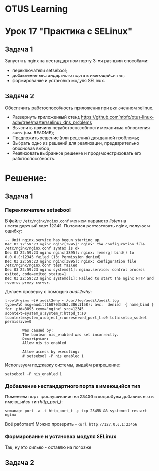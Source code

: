 # OTUS Learning
# Урок 17 "Практика с SELinux"


## Задача 1
Запустить nginx на нестандартном порту 3-мя разными способами:
- переключатели setsebool;
- добавление нестандартного порта в имеющийся тип;
- формирование и установка модуля SELinux.

## Задача 2
Обеспечить работоспособность приложения при включенном selinux.
- Развернуть приложенный стенд
https://github.com/mbfx/otus-linux-adm/tree/master/selinux_dns_problems
- Выяснить причину неработоспособности механизма обновления зоны (см. README);
- Предложить решение (или решения) для данной проблемы;
- Выбрать одно из решений для реализации, предварительно обосновав выбор;
- Реализовать выбранное решение и продемонстрировать его работоспособность.

# Решение:

## Задача 1

### Переключатели setsebool

В файле ```/etc/nginx/nginx.conf``` меняем параметр *listen* на нестандартный порт 12345. Пытаемся рестартовать nginx, получаем ошибку:
```
-- Unit nginx.service has begun starting up.
Dec 03 22:59:23 nginx nginx[3895]: nginx: the configuration file /etc/nginx/nginx.conf syntax is ok
Dec 03 22:59:23 nginx nginx[3895]: nginx: [emerg] bind() to 0.0.0.0:12345 failed (13: Permission denied)
Dec 03 22:59:23 nginx nginx[3895]: nginx: configuration file /etc/nginx/nginx.conf test failed
Dec 03 22:59:23 nginx systemd[1]: nginx.service: control process exited, code=exited status=1
Dec 03 22:59:23 nginx systemd[1]: Failed to start The nginx HTTP and reverse proxy server.
```
Делаем проверку с помощью *audit2why*:
```
[root@nginx ~]# audit2why < /var/log/audit/audit.log
type=AVC msg=audit(1607036363.386:1158): avc:  denied  { name_bind } for  pid=3895 comm="nginx" src=12345 scontext=system_u:system_r:httpd_t:s0 tcontext=system_u:object_r:unreserved_port_t:s0 tclass=tcp_socket permissive=0

        Was caused by:
        The boolean nis_enabled was set incorrectly.
        Description:
        Allow nis to enabled

        Allow access by executing:
        # setsebool -P nis_enabled 1
```
Используем подсказку системы, выдаём разрешение:
```
setsebool -P nis_enabled 1
```

### Добавление нестандартного порта в имеющийся тип

Поменяем порт прослушивания на 23456 и попробуем добавить его в имеющийся тип *http_port_t*:
```
semanage port -a -t http_port_t -p tcp 23456 && systemctl restart nginx
```
Всё работает! Можно проверить - ```curl http://127.0.0.1:23456```

### Формирование и установка модуля SELinux

Так, ну это сильно - оставлю на попозже

## Задача 2
